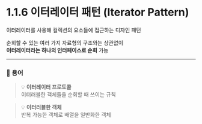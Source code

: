 # 1.1.6 이터레이터 패턴 (Iterator Pattern)

이터레이터를 사용해 컬렉션의 요소들에 접근하는 디자인 패턴

순회할 수 있는 여러 가지 자료형의 구조와는 상관없이  
**이터레이터라는 하나의 인터페이스로 순회** 가능

---

<!-- ### 자바스크립트에서의 이터레이터 패턴 -->

<!-- --- -->

### 📖 용어

> 💡 **이터레이터 프로토콜**  
> 이터러블한 객체들을 순회할 때 쓰이는 규칙

> 💡 **이터러블한 객체**  
> 반복 가능한 객체로 배열을 일반화한 객체
